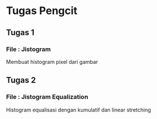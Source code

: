 # Tugas Pengcit

## Tugas 1
### File : Jistogram
Membuat histogram pixel dari gambar

## Tugas 2
### File : Jistogram Equalization
Histogram equalisasi dengan kumulatif dan linear stretching

